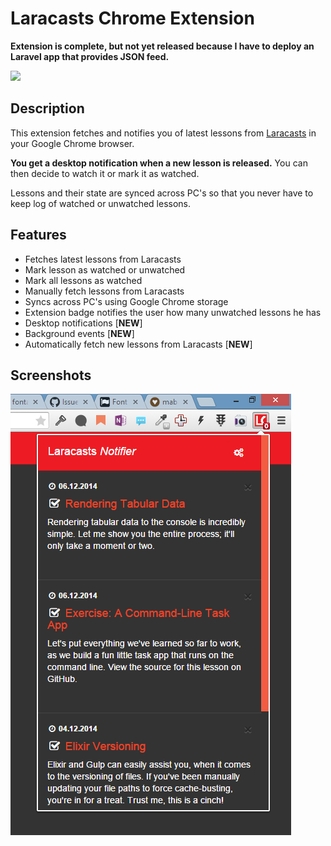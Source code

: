 # Laracasts Chrome Extension

**Extension is complete, but not yet released because I have to deploy an Laravel app that provides JSON feed.** 

![ ](http://img.shields.io/gratipay/mabasic.svg)

## Description

This extension fetches and notifies you of latest lessons from [Laracasts](https://laracasts.com) in your Google Chrome browser.

**You get a desktop notification when a new lesson is released.** You can then decide to watch it or mark it as watched.

Lessons and their state are synced across PC's so that you never have to keep log of watched or unwatched lessons.

## Features

- Fetches latest lessons from Laracasts
- Mark lesson as watched or unwatched
- Mark all lessons as watched
- Manually fetch lessons from Laracasts
- Syncs across PC's using Google Chrome storage
- Extension badge notifies the user how many unwatched lessons he has
- Desktop notifications [**NEW**]
- Background events [**NEW**]
- Automatically fetch new lessons from Laracasts [**NEW**]

## Screenshots

![ ](sc1.png)
